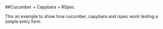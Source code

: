 ##Cucumber + Capybara + RSpec

This an example to show how cucumber, capybara and rspec work testing a simple entry form
